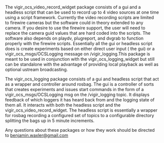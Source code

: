 The vigir_ocs_video_record_widget package consists of a gui and a headless script that can be used to record up to 4 video sources at one time using a script framework. Currently the video recording scripts are limited to firewire cameras but the software could in theory extended to any camera. If you desire to use the firewire support, the user will need to replace the camera guid values that are hard coded into the scripts. The software also depends on playdv, plugreport, and dvgrab to function properly with the firewire scripts. Essentially all the gui or headless script does is create experiments based on either direct user input ( the gui) or a vigir_ocs_msgs/OCSLogging message on /vigir_logging.This package is meant to be used in conjunction with the vigir_ocs_logging_widget but still can be standalone with the advantage of providing local playback as well as optional ustream broadcasting.

The vigir_ocs_logging package consists of a gui and headless script that act as a wrapper and controller around rosbag. The gui is a controller of sorts that creates experiments and issues start commands in the form of a vigir_ocs_msgs/OCSLogging msg on the /vigir_logging topic. It displays feedback of which loggers it has heard back from and the logging state of them all. It interacts with both the headless script and the vigir_ocs_video_record_widget. The headless script is essentially a wrapper for rosbag recording a configured set of topics to a configurable directory splitting the bags up in 5 minute increments. 

Any questions about these packages or how they work should be directed to benjamin.waxler@gmail.com
